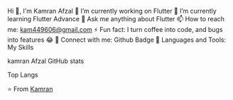 Hi 👋, I'm Kamran Afzal
🔭 I’m currently working on Flutter
🌱 I’m currently learning Flutter Advance
💬 Ask me anything about Flutter
📫 How to reach me: kam449606@gmail.com
⚡ Fun fact: I turn coffee into code, and bugs into features 😂
🚀 Connect with me:
Github Badge
🧰 Languages and Tools:
My Skills

kamran Afzal GitHub stats

Top Langs


⭐️ From [Kamran](https://github.com/kamranafzal609080)



